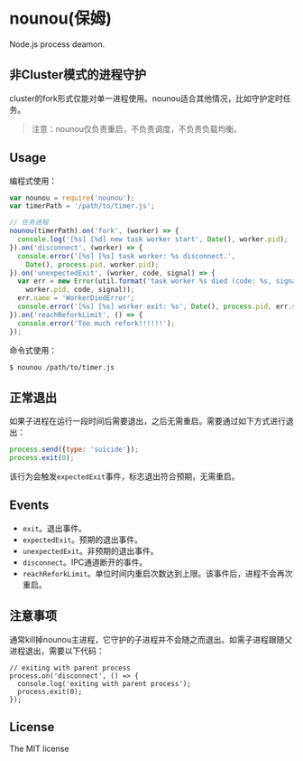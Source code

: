 # nounou(保姆)
Node.js process deamon.

## 非Cluster模式的进程守护
cluster的fork形式仅能对单一进程使用。nounou适合其他情况，比如守护定时任务。

> 注意：nounou仅负责重启，不负责调度，不负责负载均衡。

## Usage

编程式使用：

```js
var nounou = require('nounou');
var timerPath = '/path/to/timer.js';

// 任务进程
nounou(timerPath).on('fork', (worker) => {
  console.log('[%s] [%d] new task worker start', Date(), worker.pid);
}).on('disconnect', (worker) => {
  console.error('[%s] [%s] task worker: %s disconnect.',
    Date(), process.pid, worker.pid);
}).on('unexpectedExit', (worker, code, signal) => {
  var err = new Error(util.format('task worker %s died (code: %s, signal: %s)',
    worker.pid, code, signal));
  err.name = 'WorkerDiedError';
  console.error('[%s] [%s] worker exit: %s', Date(), process.pid, err.stack);
}).on('reachReforkLimit', () => {
  console.error('Too much refork!!!!!!');
});
```

命令式使用：

```sh
$ nounou /path/to/timer.js
```

## 正常退出
如果子进程在运行一段时间后需要退出，之后无需重启。需要通过如下方式进行退出：

```js
process.send({type: 'suicide'});
process.exit(0);
```

该行为会触发`expectedExit`事件，标志退出符合预期，无需重启。

## Events

- `exit`。退出事件。
- `expectedExit`。预期的退出事件。
- `unexpectedExit`。非预期的退出事件。
- `disconnect`。IPC通道断开的事件。
- `reachReforkLimit`。单位时间内重启次数达到上限。该事件后，进程不会再次重启。

## 注意事项
通常kill掉nounou主进程，它守护的子进程并不会随之而退出。如需子进程跟随父进程退出，需要以下代码：

```
// exiting with parent process
process.on('disconnect', () => {
  console.log('exiting with parent process');
  process.exit(0);
});
```

## License
The MIT license
